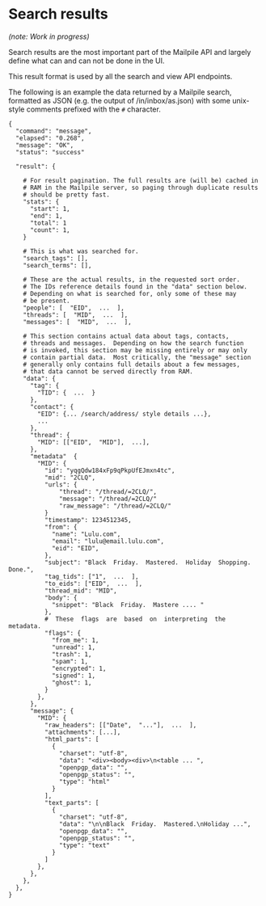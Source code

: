 # Search results

*(note: Work in progress)*

Search results are the most important part of the Mailpile API and
largely define what can and can not be done in the UI.

This result format is used by all the search and view API endpoints.

The following is an example the data returned by a Mailpile search,
formatted as JSON (e.g. the output of /in/inbox/as.json) with some
unix-style comments prefixed with the `#` character.

    {
      "command": "message",  
      "elapsed": "0.268",  
      "message": "OK",  
      "status": "success"
    
      "result": {

        # For result pagination. The full results are (will be) cached in
        # RAM in the Mailpile server, so paging through duplicate results
        # should be pretty fast.
        "stats": {
          "start": 1,  
          "end": 1,  
          "total": 1
          "count": 1,  
        }
    
        # This is what was searched for.
        "search_tags": [],  
        "search_terms": [],  
    
        # These are the actual results, in the requested sort order.
        # The IDs reference details found in the "data" section below.
        # Depending on what is searched for, only some of these may
        # be present.
        "people": [  "EID",  ...  ],
        "threads": [  "MID",  ...  ],
        "messages": [  "MID",  ...  ],
    
        # This section contains actual data about tags, contacts,
        # threads and messages.  Depending on how the search function
        # is invoked, this section may be missing entirely or may only
        # contain partial data.  Most critically, the "message" section
        # generally only contains full details about a few messages,
        # that data cannot be served directly from RAM.
        "data": {
          "tag": {
            "TID": {  ...  }
          },
          "contact": {
            "EID": {... /search/address/ style details ...},
            ...
          },
          "thread": {
            "MID": [["EID",  "MID"],  ...],
          },
          "metadata"  {
            "MID": {
              "id": "yqgQdw184xFp9qPkpUfEJmxn4tc",  
              "mid": "2CLQ",  
              "urls": {
                  "thread": "/thread/=2CLQ/",
                  "message": "/thread/=2CLQ/"
                  "raw_message": "/thread/=2CLQ/"
              }
              "timestamp": 1234512345,  
              "from": {
                "name": "Lulu.com",  
                "email": "lulu@email.lulu.com",  
                "eid": "EID",
              },
              "subject": "Black  Friday.  Mastered.  Holiday  Shopping.  Done.",  
              "tag_tids": ["1",  ...  ],  
              "to_eids": ["EID",  ...  ],  
              "thread_mid": "MID",
              "body": {
                "snippet": "Black  Friday.  Mastere .... "
              },
              #  These  flags  are  based  on  interpreting  the  metadata.
              "flags": {
                "from_me": 1,
                "unread": 1,
                "trash": 1,
                "spam": 1,
                "encrypted": 1,
                "signed": 1,
                "ghost": 1,
              }
            },
          },
          "message": {
            "MID": {
              "raw_headers": [["Date",  "..."],  ...  ],
              "attachments": [...],
              "html_parts": [
                {
                  "charset": "utf-8",  
                  "data": "<div><body><div>\n<table ... ",
                  "openpgp_data": "",  
                  "openpgp_status": "",  
                  "type": "html"
                }
              ],
              "text_parts": [
                {
                  "charset": "utf-8",  
                  "data": "\n\nBlack  Friday.  Mastered.\nHoliday ...",
                  "openpgp_data": "",  
                  "openpgp_status": "",  
                  "type": "text"
                }
              ]
            },
          },
        },
      },  
    }
